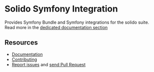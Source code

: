Solido Symfony Integration
==========================

Provides Symfony Bundle and Symfony integrations for the solido suite.  
Read more in the [dedicated documentation section](https://solid-o.github.io/docs/#/symfony-integration)

Resources
---------

- [Documentation](https://solid-o.github.io/docs/#/symfony-integration)
- [Contributing](https://solid-o.github.io/docs/#/CONTRIBUTING)
- [Report issues](https://github.com/solid-o/symfony/issues/new) and [send Pull Request](https://github.com/solid-o/symfony/pulls)
